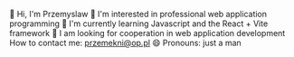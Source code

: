 👋 Hi, I'm Przemyslaw
👀 I'm interested in professional web application programming
🌱 I'm currently learning Javascript and the React + Vite framework
💞️ I am looking for cooperation in web application development
How to contact me: przemekni@op.pl
😄 Pronouns: just a man


